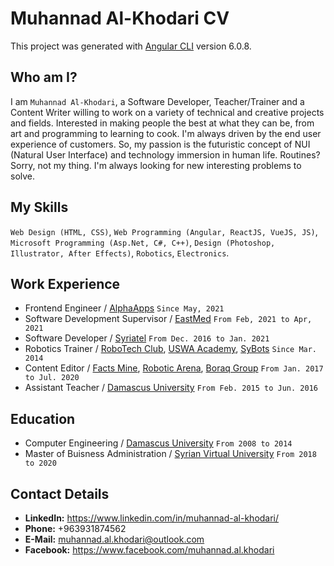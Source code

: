 # Muhannad Al-Khodari CV

This project was generated with [Angular CLI](https://github.com/angular/angular-cli) version 6.0.8.

## Who am I?

I am `Muhannad Al-Khodari`, a Software Developer, Teacher/Trainer and a Content Writer willing to work on a variety of technical and creative projects and fields.
Interested in making people the best at what they can be, from art and programming to learning to cook.
I'm always driven by the end user experience of customers. So, my passion is the futuristic concept of NUI (Natural User Interface) and technology immersion in human life.
Routines? Sorry, not my thing. I'm always looking for new interesting problems to solve.

## My Skills

`Web Design (HTML, CSS)`, `Web Programming (Angular, ReactJS, VueJS, JS)`, `Microsoft Programming (Asp.Net, C#, C++)`, `Design (Photoshop, Illustrator, After Effects)`, `Robotics`, `Electronics`.

## Work Experience

* Frontend Engineer / [AlphaApps](https://www.alpha-apps.ae/) `Since May, 2021`
* Software Development Supervisor / [EastMed](http://eastmed.co/) `From Feb, 2021 to Apr, 2021`
* Software Developer / [Syriatel](http://www.syriatel.sy) `From Dec. 2016 to Jan. 2021` 
* Robotics Trainer / [RoboTech Club](https://www.facebook.com/HmkRoboTech), [USWA Academy](https://www.facebook.com/%D8%A3%D9%83%D8%A7%D8%AF%D9%8A%D9%85%D9%8A%D9%91%D8%A9-%D8%A3%D8%B3%D9%88%D8%A9-USWA-Academy-1063589860322163/), [SyBots](https://www.facebook.com/SyBots) `Since Mar. 2014`
* Content Editor / [Facts Mine](https://mangam.info/), [Robotic Arena](https://www.roboticarena.info/), [Boraq Group](http://boraq-group.com/) `From Jan. 2017 to Jul. 2020`
* Assistant Teacher / [Damascus University](http://www.damascusuniversity.edu.sy) `From Feb. 2015 to Jun. 2016`

## Education

* Computer Engineering / [Damascus University](http://www.damascusuniversity.edu.sy) `From 2008 to 2014`
* Master of Buisness Administration / [Syrian Virtual University](https://svuonline.org/) `From 2018 to 2020`

## Contact Details

* **LinkedIn:** https://www.linkedin.com/in/muhannad-al-khodari/
* **Phone:** +963931874562
* **E-Mail:** muhannad.al.khodari@outlook.com
* **Facebook:** https://www.facebook.com/muhannad.al.khodari